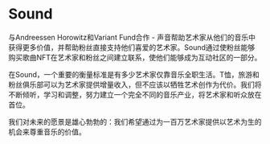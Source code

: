 # Sound

与Andreessen Horowitz和Variant Fund合作 - 声音帮助艺术家从他们的音乐中获得更多价值，并帮助粉丝直接支持他们喜爱的艺术家。Sound通过使粉丝能够购买歌曲NFT在艺术家和粉丝之间建立联系，使他们能够成为互动社区的一部分。

在Sound，一个重要的衡量标准是有多少艺术家仅靠音乐全职生活。T恤，旅游和粉丝俱乐部可以为艺术家提供增量收入，但不应该以牺牲艺术创作为代价。我们将不断倾听，学习和调整，努力建立一个完全不同的音乐产业，将艺术家和听众放在首位。

我们对未来的愿景是雄心勃勃的：我们希望通过为一百万艺术家提供以艺术为生的机会来尊重音乐的价值。
